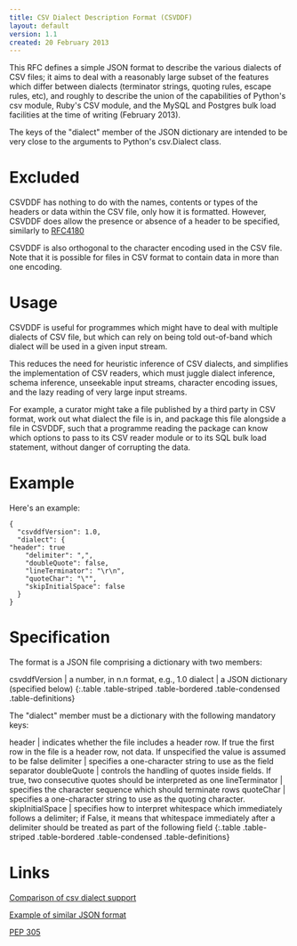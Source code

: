 ```yaml
---
title: CSV Dialect Description Format (CSVDDF)
layout: default
version: 1.1
created: 20 February 2013
---
```


This RFC defines a simple JSON format to describe the various dialects
of CSV files; it aims to deal with a reasonably large subset of the
features which differ between dialects (terminator strings, quoting
rules, escape rules, etc), and roughly to describe the union of the
capabilities of Python's csv module, Ruby's CSV module, and the MySQL
and Postgres bulk load facilities at the time of writing (February
2013).

The keys of the "dialect" member of the JSON dictionary are intended to
be very close to the arguments to Python's csv.Dialect class.

Excluded
========

CSVDDF has nothing to do with the names, contents or types of the
headers or data within the CSV file, only how it is formatted. However,  
CSVDDF does allow the presence or absence of a header to be specified, 
similarly to [RFC4180](http://www.ietf.org/rfc/rfc4180.txt) 

CSVDDF is also orthogonal to the character encoding used in the CSV
file. Note that it is possible for files in CSV format to contain data
in more than one encoding.

Usage
=====

CSVDDF is useful for programmes which might have to deal with multiple
dialects of CSV file, but which can rely on being told out-of-band which
dialect will be used in a given input stream.

This reduces the need for heuristic inference of CSV dialects, and
simplifies the implementation of CSV readers, which must juggle dialect
inference, schema inference, unseekable input streams, character
encoding issues, and the lazy reading of very large input streams.

For example, a curator might take a file published by a third party in
CSV format, work out what dialect the file is in, and package this file
alongside a file in CSVDDF, such that a programme reading the package
can know which options to pass to its CSV reader module or to its SQL
bulk load statement, without danger of corrupting the data.

Example
=======

Here's an example:

    {
      "csvddfVersion": 1.0,
      "dialect": {
	"header": true
        "delimiter": ",",
        "doubleQuote": false,
        "lineTerminator": "\r\n",
        "quoteChar": "\"",
        "skipInitialSpace": false
      }
    }

Specification
=============

The format is a JSON file comprising a dictionary with two members:

csvddfVersion    | a number, in n.n format, e.g., 1.0
dialect          | a JSON dictionary (specified below)
{:.table .table-striped .table-bordered .table-condensed .table-definitions}

The "dialect" member must be a dictionary with the following mandatory
keys:

header        	 | indicates whether the file includes a header row. If true the first row in the file is a header row, not data. If unspecified the value is assumed to be false
delimiter        | specifies a one-character string to use as the field separator
doubleQuote      | controls the handling of quotes inside fields. If true, two consecutive quotes should be interpreted as one
lineTerminator   | specifies the character sequence which should terminate rows
quoteChar        | specifies a one-character string to use as the quoting character.
skipInitialSpace | specifies how to interpret whitespace which immediately follows a delimiter; if False, it means that whitespace immediately after a delimiter should be treated as part of the following field
{:.table .table-striped .table-bordered .table-condensed .table-definitions}

Links
=====

[Comparison of csv dialect
support](https://docs.google.com/spreadsheet/ccc?key=0AmU3V2vcPKrIdEhoU1NQSWtoQmJwcUNCelJtdkx2bFE&usp=sharing)

[Example of similar JSON
format](http://panda.readthedocs.org/en/latest/api.html#data-uploads)

[PEP 305](http://www.python.org/dev/peps/pep-0305/)
